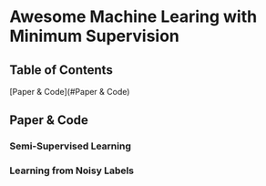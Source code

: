 # Awesome Machine Learing with Minimum Supervision

## Table of Contents
[Paper & Code](#Paper & Code)

## Paper & Code

### Semi-Supervised Learning

### Learning from Noisy Labels


